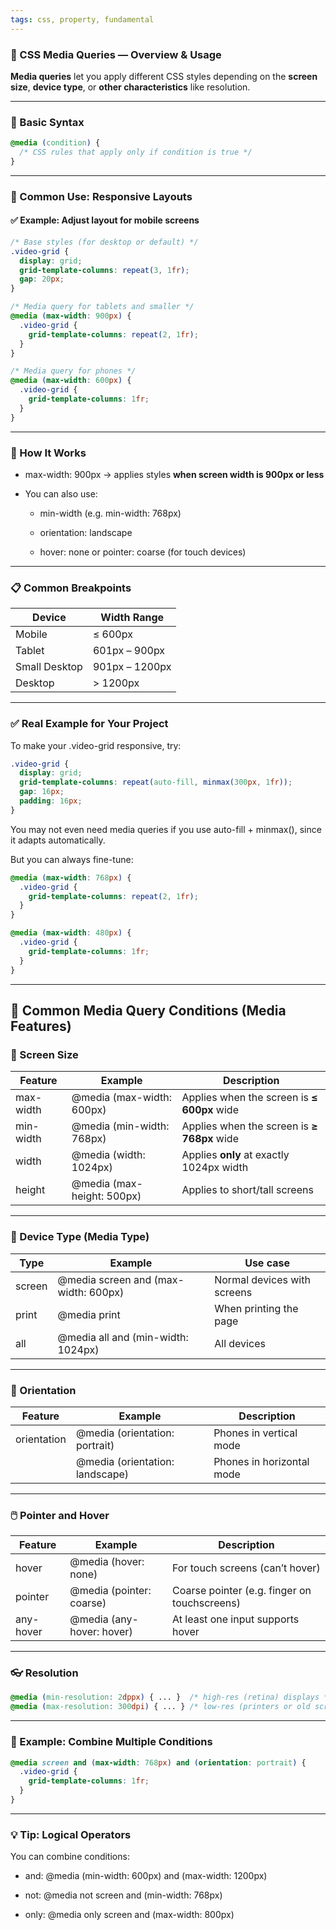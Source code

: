 ```yaml
---
tags: css, property, fundamental
---
```


### **📱 CSS Media Queries — Overview & Usage**

**Media queries** let you apply different CSS styles depending on the **screen size**, **device type**, or **other characteristics** like resolution.

---

### **🔧 Basic Syntax**

```css
@media (condition) {
  /* CSS rules that apply only if condition is true */
}
```

---

### **📐 Common Use: Responsive Layouts**
  

#### **✅ Example: Adjust layout for mobile screens**

```css
/* Base styles (for desktop or default) */
.video-grid {
  display: grid;
  grid-template-columns: repeat(3, 1fr);
  gap: 20px;
}

/* Media query for tablets and smaller */
@media (max-width: 900px) {
  .video-grid {
    grid-template-columns: repeat(2, 1fr);
  }
}

/* Media query for phones */
@media (max-width: 600px) {
  .video-grid {
    grid-template-columns: 1fr;
  }
}
```

---

### **🧠 How It Works**

- max-width: 900px → applies styles **when screen width is 900px or less**
    
- You can also use:
    
    - min-width (e.g. min-width: 768px)
        
    - orientation: landscape
        
    - hover: none or pointer: coarse (for touch devices)
        
    

---

### **📋 Common Breakpoints**

|**Device**|**Width Range**|
|---|---|
|Mobile|≤ 600px|
|Tablet|601px – 900px|
|Small Desktop|901px – 1200px|
|Desktop|> 1200px|

---

### **✅ Real Example for Your Project**

  

To make your .video-grid responsive, try:

```css
.video-grid {
  display: grid;
  grid-template-columns: repeat(auto-fill, minmax(300px, 1fr));
  gap: 16px;
  padding: 16px;
}
```

You may not even need media queries if you use auto-fill + minmax(), since it adapts automatically.

  

But you can always fine-tune:

```css
@media (max-width: 768px) {
  .video-grid {
    grid-template-columns: repeat(2, 1fr);
  }
}

@media (max-width: 480px) {
  .video-grid {
    grid-template-columns: 1fr;
  }
}
```

---

## **🧩 Common Media Query Conditions (Media Features)**

### **📏 Screen Size**

|**Feature**|**Example**|**Description**|
|---|---|---|
|max-width|@media (max-width: 600px)|Applies when the screen is **≤ 600px** wide|
|min-width|@media (min-width: 768px)|Applies when the screen is **≥ 768px** wide|
|width|@media (width: 1024px)|Applies **only** at exactly 1024px width|
|height|@media (max-height: 500px)|Applies to short/tall screens|

---

### **📱 Device Type (Media Type)**

|**Type**|**Example**|**Use case**|
|---|---|---|
|screen|@media screen and (max-width: 600px)|Normal devices with screens|
|print|@media print|When printing the page|
|all|@media all and (min-width: 1024px)|All devices|

---

### **🧭 Orientation**

|**Feature**|**Example**|**Description**|
|---|---|---|
|orientation|@media (orientation: portrait)|Phones in vertical mode|
||@media (orientation: landscape)|Phones in horizontal mode|

---

### **🖱️ Pointer and Hover**

|**Feature**|**Example**|**Description**|
|---|---|---|
|hover|@media (hover: none)|For touch screens (can’t hover)|
|pointer|@media (pointer: coarse)|Coarse pointer (e.g. finger on touchscreens)|
|any-hover|@media (any-hover: hover)|At least one input supports hover|

---

### **👓 Resolution**

```css
@media (min-resolution: 2dppx) { ... }  /* high-res (retina) displays */
@media (max-resolution: 300dpi) { ... } /* low-res (printers or old screens) */
```

---

### **🧪 Example: Combine Multiple Conditions**

```css
@media screen and (max-width: 768px) and (orientation: portrait) {
  .video-grid {
    grid-template-columns: 1fr;
  }
}
```

---

### **💡 Tip: Logical Operators**

  
You can combine conditions:

- and: @media (min-width: 600px) and (max-width: 1200px)
    
- not: @media not screen and (min-width: 768px)
    
- only: @media only screen and (max-width: 800px)
    
